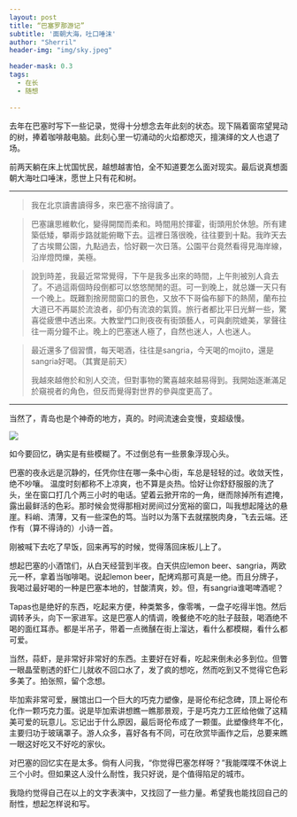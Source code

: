 ```yaml
---
layout: post
title: “巴塞罗那游记”
subtitle: '面朝大海，吐口唾沫'
author: "Sherril"
header-img: "img/sky.jpeg"

header-mask: 0.3
tags:
  - 在长
  - 随想
  
---
```


去年在巴塞时写下一些记录，觉得十分想念去年此刻的状态。现下隔着窗帘望晃动的树，捧着咖啡敲电脑。此刻心里一切涌动的火焰都熄灭，擅演绎的文人也退了场。

前两天躺在床上忧国忧民，越想越害怕，全不知道要怎么面对现实。最后说真想面朝大海吐口唾沫，愿世上只有花和树。

-------

> 我在北京讀書讀得多，來巴塞不捨得讀了。

> 巴塞讓思維軟化，變得開闊而柔和。時間用於揮霍，街頭用於休憩。所有建築低矮，攀兩步路就能俯瞰下去。這裡日落很晚，往往要到十點。我昨天去了古埃爾公園，九點過去，恰好觀一次日落。公園平台竟然看得見海岸線，沿岸燈閃爍，美極。

> 說到時差，我最近常常覺得，下午是我多出來的時間，上午則被別人貪去了。不過這兩個時段倒都可以悠悠閒閒的逛。可一到晚上，就总嫌一天只有一个晚上。既難割捨房間窗口的景色，又放不下哥倫布腳下的熱鬧，蘭布拉大道已不再屬於流浪者，卻仍有流浪的氣質。旅行者都比平日光鮮一些，驚喜從疲憊中透出來。大教堂門口則夜夜有街頭藝人，可與劇院媲美，掌聲往往一兩分鐘不止。晚上的巴塞迷人極了，自然也迷人，人也迷人。

> 最近還多了個習慣，每天喝酒，往往是sangria，今天喝的mojito，還是sangria好喝。（其實是前天）
> 
> 我越來越倦於和別人交流，但對事物的驚喜越來越易得到。我開始逐漸滿足於窺視者的角色，但反而覺得對世界的參與度更高了。


-------

当然了，青岛也是个神奇的地方，真的。时间流速会变慢，变超级慢。

![](https://i.loli.net/2019/08/04/iCXGwpYqEJ98P2B.jpg)

如今要回忆，确实是有些模糊了。不过倒总有一些景象浮现心头。

巴塞的夜永远是沉静的，任凭你住在哪一条中心街，车总是轻轻的过。收敛天性，绝不吵嚷。
温度时刻都称不上凉爽，也不算是炎热。恰好让你舒舒服服的洗了头，坐在窗口打几个两三小时的电话。望着云掀开帘的一角，继而除掉所有遮掩，露出最鲜活的色彩。那时候会觉得那相对房间过分宽裕的窗口，叫我想起隆达的悬崖。料峭、清薄，又有一些深色的笃。当时以为落下去就摆脱肉身，飞去云端。还作有（算不得诗的）小诗一首。


刚被喊下去吃了早饭，回来再写的时候，觉得落回床板儿上了。

想起巴塞的小酒馆们，从白天经营到半夜。白天供应lemon beer、sangria，两欧元一杯，拿着当咖啡喝。说起lemon beer，配烤鸡那可真是一绝。而且分牌子，我喝过最好喝的一种是巴塞本地的，甘酸清爽，妙。但，有sangria谁喝啤酒呢？

Tapas也是绝好的东西，吃起来方便，种类繁多，像零嘴，一盘子吃得半饱。然后调转矛头，向下一家进军。这是巴塞人的情调，晚餐绝不吃的肚子鼓鼓，喝酒绝不喝的面红耳赤。都是半吊子，带着一点微醺在街上溜达，看什么都模糊，看什么都可爱。

当然，蒜虾，是非常好非常好的东西。主要好在好看，吃起来倒未必多到位。但瞥一眼晶莹剔透的虾仁儿就收不回口水了，发了疯的想吃，然而吃到又不觉得它色彩多美了。拍张照，留个念想。

毕加索非常可爱，展馆出口一个巨大的巧克力塑像，是哥伦布纪念碑，顶上哥伦布化作一颗巧克力蛋。说是毕加索讲想瞧一瞧那景观，于是巧克力工匠给他做了这精美可爱的玩意儿。忘记出于什么原因，最后哥伦布成了一颗蛋。此塑像终年不化，主要归功于玻璃罩子。游人众多，喜好各有不同，可在欣赏毕画作之后，总要来瞧一眼这好吃又不好吃的家伙。

对巴塞的回忆实在是太多。倘有人问我，“你觉得巴塞怎样呀？”我能喋喋不休说上三个小时。但如果这人没什么耐性，我只好说，是个值得陷足的城市。

我隐约觉得自己在以上的文字表演中，又找回了一些力量。希望我也能找回自己的耐性，想起怎样说和写。







